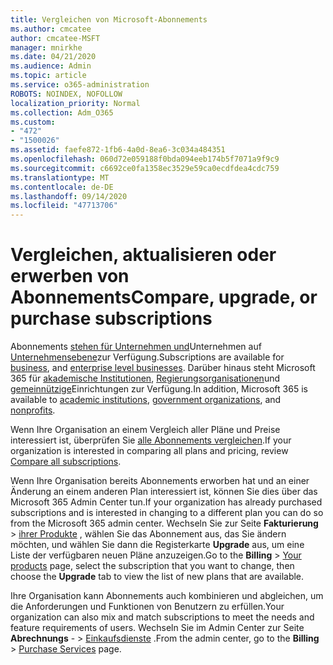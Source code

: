```yaml
---
title: Vergleichen von Microsoft-Abonnements
ms.author: cmcatee
author: cmcatee-MSFT
manager: mnirkhe
ms.date: 04/21/2020
ms.audience: Admin
ms.topic: article
ms.service: o365-administration
ROBOTS: NOINDEX, NOFOLLOW
localization_priority: Normal
ms.collection: Adm_O365
ms.custom:
- "472"
- "1500026"
ms.assetid: faefe872-1fb6-4a0d-8ea6-3c034a484351
ms.openlocfilehash: 060d72e059188f0bda094eeb174b5f7071a9f9c9
ms.sourcegitcommit: c6692ce0fa1358ec3529e59ca0ecdfdea4cdc759
ms.translationtype: MT
ms.contentlocale: de-DE
ms.lasthandoff: 09/14/2020
ms.locfileid: "47713706"
---
```

# <a name="compare-upgrade-or-purchase-subscriptions"></a><span data-ttu-id="5b5a2-102">Vergleichen, aktualisieren oder erwerben von Abonnements</span><span class="sxs-lookup"><span data-stu-id="5b5a2-102">Compare, upgrade, or purchase subscriptions</span></span>
  
<span data-ttu-id="5b5a2-103">Abonnements [stehen für Unternehmen und](https://products.office.com/compare-all-microsoft-office-products?tab=2)Unternehmen auf [Unternehmensebene](https://products.office.com/business/compare-more-office-365-for-business-plans)zur Verfügung.</span><span class="sxs-lookup"><span data-stu-id="5b5a2-103">Subscriptions are available for [business](https://products.office.com/compare-all-microsoft-office-products?tab=2), and [enterprise level businesses](https://products.office.com/business/compare-more-office-365-for-business-plans).</span></span> <span data-ttu-id="5b5a2-104">Darüber hinaus steht Microsoft 365 für [akademische Institutionen](https://products.office.com/academic/compare-office-365-education-plans), [Regierungsorganisationen](https://products.office.com/government/compare-office-365-government-plans)und [gemeinnützige](https://products.office.com/nonprofit/office-365-nonprofit-plans-and-pricing?tab=1)Einrichtungen zur Verfügung.</span><span class="sxs-lookup"><span data-stu-id="5b5a2-104">In addition, Microsoft 365 is available to [academic institutions](https://products.office.com/academic/compare-office-365-education-plans), [government organizations](https://products.office.com/government/compare-office-365-government-plans), and [nonprofits](https://products.office.com/nonprofit/office-365-nonprofit-plans-and-pricing?tab=1).</span></span>
  
<span data-ttu-id="5b5a2-105">Wenn Ihre Organisation an einem Vergleich aller Pläne und Preise interessiert ist, überprüfen Sie [alle Abonnements vergleichen](https://products.office.com/business/compare-more-office-365-for-business-plans).</span><span class="sxs-lookup"><span data-stu-id="5b5a2-105">If your organization is interested in comparing all plans and pricing, review [Compare all subscriptions](https://products.office.com/business/compare-more-office-365-for-business-plans).</span></span>
  
<span data-ttu-id="5b5a2-106">Wenn Ihre Organisation bereits Abonnements erworben hat und an einer Änderung an einem anderen Plan interessiert ist, können Sie dies über das Microsoft 365 Admin Center tun.</span><span class="sxs-lookup"><span data-stu-id="5b5a2-106">If your organization has already purchased subscriptions and is interested in changing to a different plan you can do so from the Microsoft 365 admin center.</span></span> <span data-ttu-id="5b5a2-107">Wechseln Sie zur Seite **Fakturierung** \> [ihrer Produkte](https://go.microsoft.com/fwlink/p/?linkid=842054) , wählen Sie das Abonnement aus, das Sie ändern möchten, und wählen Sie dann die Registerkarte **Upgrade** aus, um eine Liste der verfügbaren neuen Pläne anzuzeigen.</span><span class="sxs-lookup"><span data-stu-id="5b5a2-107">Go to the **Billing** \> [Your products](https://go.microsoft.com/fwlink/p/?linkid=842054) page, select the subscription that you want to change, then choose the **Upgrade** tab to view the list of new plans that are available.</span></span>
  
<span data-ttu-id="5b5a2-108">Ihre Organisation kann Abonnements auch kombinieren und abgleichen, um die Anforderungen und Funktionen von Benutzern zu erfüllen.</span><span class="sxs-lookup"><span data-stu-id="5b5a2-108">Your organization can also mix and match subscriptions to meet the needs and feature requirements of users.</span></span> <span data-ttu-id="5b5a2-109">Wechseln Sie im Admin Center zur Seite **Abrechnungs** - \> [Einkaufsdienste](https://go.microsoft.com/fwlink/p/?linkid=868433) .</span><span class="sxs-lookup"><span data-stu-id="5b5a2-109">From the admin center, go to the **Billing** \> [Purchase Services](https://go.microsoft.com/fwlink/p/?linkid=868433) page.</span></span>